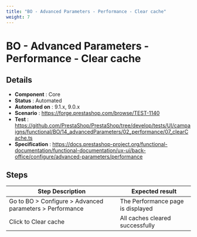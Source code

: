 ```yaml
---
title: "BO - Advanced Parameters - Performance - Clear cache"
weight: 7
---
```


# BO - Advanced Parameters - Performance - Clear cache
## Details
* **Component** : Core
* **Status** : Automated
* **Automated on** : 9.1.x, 9.0.x
* **Scenario** : https://forge.prestashop.com/browse/TEST-1140
* **Test** : https://github.com/PrestaShop/PrestaShop/tree/develop/tests/UI/campaigns/functional/BO/14_advancedParameters/02_performance/07_clearCache.ts
* **Specification** : https://docs.prestashop-project.org/functional-documentation/functional-documentation/ux-ui/back-office/configure/advanced-parameters/performance

## Steps
| Step Description | Expected result |
| ----- | ----- |
| Go to BO > Configure > Advanced parameters > Performance | The Performance page is displayed |
| Click to Clear cache | All caches cleared successfully |
